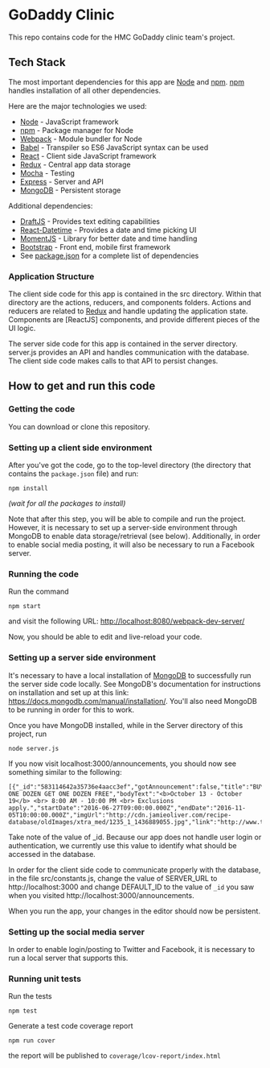 [Node]: https://nodejs.org/en/
[npm]: https://www.npmjs.com/
[Webpack]: https://webpack.github.io/
[Babel]: https://babeljs.io/
[React]: https://facebook.github.io/react/
[Express]: https://expressjs.com/
[Mocha]: https://mochajs.org/
[MongoDB]: https://www.mongodb.com/
[Redux]: http://redux.js.org/docs/introduction/
[DraftJS]: https://facebook.github.io/draft-js/
[React-Datetime]: https://github.com/YouCanBookMe/react-datetime
[MomentJS]: http://momentjs.com/
[Bootstrap]: http://getbootstrap.com/
[package.json]: https://github.com/hmc-godaddy-clinic-16/editor-section/blob/master/package.json

# GoDaddy Clinic

This repo contains code for the HMC GoDaddy clinic team's project. 

## Tech Stack

The most important dependencies for this app are [Node] and [npm]. [npm] handles
installation of all other dependencies.

Here are the major technologies we used:
   + [Node] - JavaScript framework
   + [npm] - Package manager for Node
   + [Webpack] - Module bundler for Node
   + [Babel] - Transpiler so ES6 JavaScript syntax can be used 
   + [React] - Client side JavaScript framework
   + [Redux] - Central app data storage
   + [Mocha] - Testing 
   + [Express] - Server and API
   + [MongoDB] - Persistent storage

Additional dependencies: 
   + [DraftJS] - Provides text editing capabilities
   + [React-Datetime] - Provides a date and time picking UI
   + [MomentJS] - Library for better date and time handling
   + [Bootstrap] - Front end, mobile first framework
   + See [package.json] for a complete list of dependencies


### Application Structure
The client side code for this app is contained in the src directory.
Within that directory are the actions, reducers, and components folders.
Actions and reducers are related to [Redux] and handle updating the 
application state. Components are [ReactJS] components, and provide
different pieces of the UI logic. 

The server side code for this app is contained in the server directory.
server.js provides an API and handles communication with the database.
The client side code makes calls to that API to persist changes.

## How to get and run this code

### Getting the code
You can download or clone this repository.

### Setting up a client side environment
After you've got the code, go to the top-level directory (the directory
that contains the `package.json` file) and run:
```
npm install
```
_(wait for all the packages to install)_

Note that after this step, you will be able to compile and run the
project. However, it is necessary to set up a server-side environment
through MongoDB to enable data storage/retrieval (see below).
Additionally, in order to enable social media posting, it will also
be necessary to run a Facebook server.

 
### Running the code
Run the command
```
npm start
```
and visit the following URL: [http://localhost:8080/webpack-dev-server/](http://localhost:8080/webpack-dev-server/)

Now, you should be able to edit and live-reload your code.

### Setting up a server side environment

It's necessary to have a local installation of [MongoDB] to successfully run the 
server side code locally. See MongoDB's documentation for instructions on
installation and set up at this link: https://docs.mongodb.com/manual/installation/.
You'll also need MongoDB to be running in order for this to work. 

Once you have MongoDB installed, while in the Server directory of this project,
run 
```
node server.js
```
If you now visit localhost:3000/announcements, you should now see something 
similar to the following:
```
[{"_id":"583114642a35736e4aacc3ef","gotAnnouncement":false,"title":"BUY ONE DOZEN GET ONE DOZEN FREE","bodyText":"<b>October 13 - October 19</b> <br> 8:00 AM - 10:00 PM <br> Exclusions apply.","startDate":"2016-06-27T09:00:00.000Z","endDate":"2016-11-05T10:00:00.000Z","imgUrl":"http://cdn.jamieoliver.com/recipe-database/oldImages/xtra_med/1235_1_1436889055.jpg","link":"http://www.thedonutmanca.com/"}]
```
Take note of the value of _id. Because our app does not handle user login or
authentication, we currently use this value to identify what should be accessed in the 
database.

In order for the client side code to communicate properly with the database, in the file src/constants.js,
change the value of SERVER_URL to http://localhost:3000 and change DEFAULT_ID to the value of ```_id```
you saw when you visited http://localhost:3000/announcements.

When you run the app, your changes in the editor should now be persistent.

### Setting up the social media server

In order to enable login/posting to Twitter and Facebook, it is necessary to run a local server
that supports this. 

### Running unit tests
Run the tests
```
npm test
```
Generate a test code coverage report
```
npm run cover
```
the report will be published to `coverage/lcov-report/index.html`



